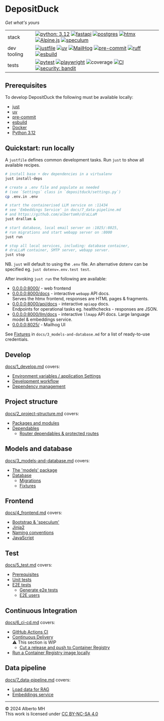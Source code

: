 <!-- markdownlint-disable MD033 -->
# DepositDuck

_Get what's yours_ <!-- markdownlint-disable-line MD036 -->

|              |   |
|--------------|---|
| stack        | [![python: 3.12](https://img.shields.io/badge/3.12-4584b6?logo=python&logoColor=ffde57)](https://docs.python.org/3.12/whatsnew/3.12.html) [![fastapi](https://img.shields.io/badge/FastAPI-009688?logo=fastapi&logoColor=white)](https://github.com/tiangolo/fastapi) [![postgres](https://img.shields.io/badge/Postgres-4169E1?logo=postgresql&logoColor=white)](https://github.com/tiangolo/fastapi) [![htmx](https://img.shields.io/badge/htmx-white?logo=htmx&logoColor=3366CC)](https://github.com/bigskysoftware/htmx) [![Alpine.js](https://img.shields.io/badge/Alpine.js-2D3442?logo=alpinedotjs&logoColor=#8BC0D0)](https://alpinejs.dev/) [![speculum](https://img.shields.io/badge/speculum-9f71ff?logo=apache&logoColor=ffffff)](https://github.com/albertomh/speculum/) <tr></tr> |
| dev tooling  | [![justfile](https://img.shields.io/badge/🤖_justfile-EFF1F3)](https://github.com/casey/just) [![uv](https://img.shields.io/endpoint?url=https://raw.githubusercontent.com/astral-sh/uv/main/assets/badge/v0.json&labelColor=261230&color=de60e9)](https://github.com/astral-sh/uv) [![MailHog](https://img.shields.io/badge/🐽_MailHog-952225)](https://github.com/mailhog/MailHog) [![pre-commit](https://img.shields.io/badge/pre--commit-FAB040?logo=pre-commit&logoColor=1f2d23)](https://github.com/pre-commit/pre-commit) [![ruff](https://img.shields.io/endpoint?url=https://raw.githubusercontent.com/astral-sh/ruff/main/assets/badge/v2.json&labelColor=261230&color=d8ff64)](https://github.com/astral-sh/ruff) [![esbuild](https://img.shields.io/badge/esbuild-FFCF00?logo=esbuild&logoColor=000000)](https://esbuild.github.io/) <tr></tr> |
| tests        | [![pytest](https://img.shields.io/badge/pytest-0A9EDC?logo=pytest&logoColor=white)](https://github.com/pytest-dev/pytest) [![playwright](https://img.shields.io/badge/🎭_playwright-2ead34)](https://playwright.dev/docs/intro) ![coverage](https://img.shields.io/badge/coverage-81%25-EADF6C?labelColor=2b3036) [![CI](https://github.com/albertomh/DepositDuck/actions/workflows/ci.yaml/badge.svg)](https://github.com/albertomh/DepositDuck/actions/workflows/ci.yaml) [![security: bandit](https://img.shields.io/badge/security-bandit-yellow.svg)](https://github.com/PyCQA/bandit) <tr></tr> |

## Prerequisites

To develop DepositDuck the following must be available locally:

- [just](https://github.com/casey/just)
- [uv](https://github.com/astral-sh/uv)
- [pre-commit](https://pre-commit.com/)
- [esbuild](https://formulae.brew.sh/formula/esbuild)
- [Docker](https://docs.docker.com/)
- [Python 3.12](https://docs.python.org/3/whatsnew/3.12.html)

## Quickstart: run locally

A `justfile` defines common development tasks. Run `just` to show all available recipes.

```sh
# install base + dev dependencies in a virtualenv
just install-deps

# create a .env file and populate as needed
# (see `Settings` class in `depositduck/settings.py`)
cp .env.in .env

# start the containerised LLM service on :11434
# see 'Embeddings Service' in docs/7_data-pipeline.md
# and https://github.com/albertomh/draLLaM
just drallam &

# start database, local email server on :1025/:8025,
# run migrations and start webapp server on :8000
just run

# stop all local services, including: database container,
# draLLaM container, SMTP server, webapp server.
just stop
```

NB. `just` will default to using the `.env` file. An alternative dotenv can be specified
eg. `just dotenv=.env.test test`.

After invoking `just run` the following are available:

- [0.0.0.0:8000/](http://0.0.0.0:8000/) - web frontend
- [0.0.0.0:8000/docs](http://0.0.0.0:8000/docs) - interactive `webapp` API docs.  
  Serves the htmx frontend, responses are HTML pages & fragments.
- [0.0.0.0:8000/api/docs](http://0.0.0.0:8000/api/docs) - interactive `apiapp` docs.  
  Endpoints for operational tasks eg. healthchecks - responses are JSON.
- [0.0.0.0:8000/llm/docs](http://0.0.0.0:8000/llm/docs) - interactive `llmapp` API docs.
  Large language model & embeddings service.
- [0.0.0.0:8025/](http://0.0.0.0:8025/) - Mailhog UI

See [Fixtures](docs/3_models-and-database.md#fixtures) in `docs/3_models-and-database.md`
for a list of ready-to-use credentials.

## Develop

[docs/1_develop.md](docs/1_develop.md) covers:

- [Environment variables / application Settings](docs/1_develop.md#environment-variables--application-settings)
- [Development workflow](docs/1_develop.md#development-workflow)
- [Dependency management](docs/1_develop.md#dependency-management)

## Project structure

[docs/2_project-structure.md](docs/2_project-structure.md) covers:

- [Packages and modules](docs/2_project-structure.md#packages-and-modules)
- [Dependables](docs/2_project-structure.md#dependables)
  - [Router dependables & protected routes](docs/2_project-structure.md#router-dependables--protected-routes)

## Models and database

[docs/3_models-and-database.md](docs/3_models-and-database.md) covers:

- [The 'models' package](docs/3_models-and-database.md#the-models-package)
- [Database](docs/3_models-and-database.md#database)
  - [Migrations](docs/3_models-and-database.md#migrations)
  - [Fixtures](docs/3_models-and-database.md#fixtures)

## Frontend

[docs/4_frontend.md](docs/4_frontend.md) covers:

- [Bootstrap & 'speculum'](docs/4_frontend.md#bootstrap--speculum)
- [Jinja2](docs/4_frontend.md#jinja2)
- [Naming conventions](docs/4_frontend.md#naming-conventions)
- [JavaScript](docs/4_frontend.md#javascript)

## Test

[docs/5_test.md](docs/5_test.md) covers:

- [Prerequisites](docs/5_test.md#prerequisites)
- [Unit tests](docs/5_test.md#unit-tests)
- [E2E tests](docs/5_test.md#e2e-tests)
  - [Generate e2e tests](docs/5_test.md#generate-e2e-tests)
  - [E2E users](docs/5_test.md#e2e-users)

## Continuous Integration

[docs/6_ci-cd.md](docs/6_ci-cd.md) covers:

- [GitHub Actions CI](docs/6_ci-cd.md#github-actions-ci)
- [Continuous Delivery](docs/6_ci-cd.md#continuous-delivery)  
  ⚠️ This section is WIP
  - [Cut a release and push to Container Registry](docs/6_ci-cd.md#cut-a-release-and-push-to-container-registry)
- [Run a Container Registry image locally](docs/6_ci-cd.md#run-a-container-registry-image-locally)

## Data pipeline

[docs/7_data-pipeline.md](docs/7_data-pipeline.md) covers:

- [Load data for RAG](docs/7_data-pipeline.md#load-data-for-rag)
- [Embeddings service](docs/7_data-pipeline.md#embeddings-service)

---

&copy; 2024 Alberto MH  
This work is licensed under [CC BY-NC-SA 4.0](https://creativecommons.org/licenses/by-nc-sa/4.0/)

